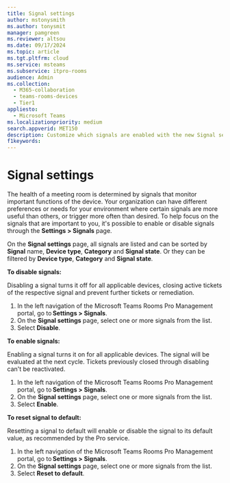 ```yaml
---
title: Signal settings
author: mstonysmith
ms.author: tonysmit
manager: pamgreen
ms.reviewer: altsou
ms.date: 09/17/2024
ms.topic: article
ms.tgt.pltfrm: cloud
ms.service: msteams
ms.subservice: itpro-rooms
audience: Admin
ms.collection: 
  - M365-collaboration
  - teams-rooms-devices
  - Tier1
appliesto: 
  - Microsoft Teams
ms.localizationpriority: medium
search.appverid: MET150
description: Customize which signals are enabled with the new Signal settings.
f1keywords: 
---
```


# Signal settings

The health of a meeting room is determined by signals that monitor important functions of the device. Your organization can have different preferences or needs for your environment where certain signals are more useful than others, or trigger more often than desired. To help focus on the signals that are important to you, it's possible to enable or disable signals through the **Settings > Signals** page.

On the **Signal settings** page, all signals are listed and can be sorted by **Signal** name, **Device type**, **Category** and **Signal state**. Or they can be filtered by **Device type**, **Category** and **Signal state**.

**To disable signals:**

Disabling a signal turns it off for all applicable devices, closing active tickets of the respective signal and prevent further tickets or remediation.

1. In the left navigation of the Microsoft Teams Rooms Pro Management portal, go to **Settings > Signals**.
1. On the **Signal settings** page, select one or more signals from the list.
1. Select **Disable**.

**To enable signals:**

Enabling a signal turns it on for all applicable devices. The signal will be evaluated at the next cycle. Tickets previously closed through disabling can't be reactivated.

1. In the left navigation of the Microsoft Teams Rooms Pro Management portal, go to **Settings > Signals**.
1. On the **Signal settings** page, select one or more signals from the list.
1. Select **Enable**.

**To reset signal to default:**

Resetting a signal to default will enable or disable the signal to its default value, as recommended by the Pro service.

1. In the left navigation of the Microsoft Teams Rooms Pro Management portal, go to **Settings > Signals**.
1. On the **Signal settings** page, select one or more signals from the list.
1. Select **Reset to default**.
